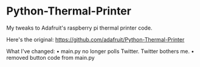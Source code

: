 Python-Thermal-Printer
======================
My tweaks to Adafruit's raspberry pi thermal printer code.

Here's the original: https://github.com/adafruit/Python-Thermal-Printer 

What I've changed:
  • main.py no longer polls Twitter. Twitter bothers me.
  • removed button code from main.py
